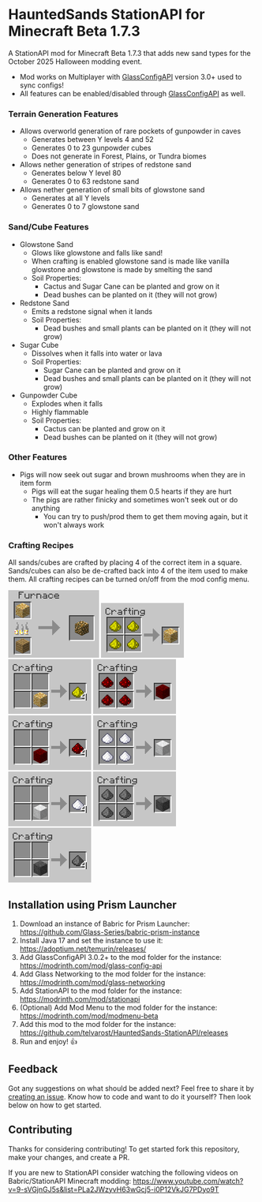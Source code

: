 # HauntedSands StationAPI for Minecraft Beta 1.7.3

A StationAPI mod for Minecraft Beta 1.7.3 that adds new sand types for the October 2025 Halloween modding event.
- Mod works on Multiplayer with [GlassConfigAPI](https://modrinth.com/mod/glass-config-api) version 3.0+ used to sync configs!
- All features can be enabled/disabled through [GlassConfigAPI](https://modrinth.com/mod/glass-config-api) as well.

### Terrain Generation Features

* Allows overworld generation of rare pockets of gunpowder in caves
  * Generates between Y levels 4 and 52
  * Generates 0 to 23 gunpowder cubes
  * Does not generate in Forest, Plains, or Tundra biomes
* Allows nether generation of stripes of redstone sand
  * Generates below Y level 80
  * Generates 0 to 63 redstone sand
* Allows nether generation of small bits of glowstone sand
  * Generates at all Y levels
  * Generates 0 to 7 glowstone sand

### Sand/Cube Features

* Glowstone Sand
  * Glows like glowstone and falls like sand!
  * When crafting is enabled glowstone sand is made like vanilla glowstone and glowstone is made by smelting the sand
  * Soil Properties:
    * Cactus and Sugar Cane can be planted and grow on it
    * Dead bushes can be planted on it (they will not grow)
* Redstone Sand
  * Emits a redstone signal when it lands
  * Soil Properties:
    * Dead bushes and small plants can be planted on it (they will not grow)
* Sugar Cube
  * Dissolves when it falls into water or lava
  * Soil Properties:
    * Sugar Cane can be planted and grow on it
    * Dead bushes and small plants can be planted on it (they will not grow)
* Gunpowder Cube
  * Explodes when it falls
  * Highly flammable
  * Soil Properties:
    * Cactus can be planted and grow on it
    * Dead bushes can be planted on it (they will not grow)

### Other Features

* Pigs will now seek out sugar and brown mushrooms when they are in item form
  * Pigs will eat the sugar healing them 0.5 hearts if they are hurt
  * The pigs are rather finicky and sometimes won't seek out or do anything
    * You can try to push/prod them to get them moving again, but it won't always work

### Crafting Recipes

All sands/cubes are crafted by placing 4 of the correct item in a square.
Sands/cubes can also be de-crafted back into 4 of the item used to make them.
All crafting recipes can be turned on/off from the mod config menu.

![glowstone sand smelting recipe](https://github.com/telvarost/HauntedSands-StationAPI/blob/main/images/GlowstoneSandSmeltingRecipe.png)
![glowstone sand crafting recipe](https://github.com/telvarost/HauntedSands-StationAPI/blob/main/images/GlowstoneSandCraftingRecipe.png)
![glowstone sand de-crafting recipe](https://github.com/telvarost/HauntedSands-StationAPI/blob/main/images/GlowstoneSandDecraftingRecipe.png)
![redstone sand crafting recipe](https://github.com/telvarost/HauntedSands-StationAPI/blob/main/images/RedstoneSandCraftingRecipe.png)
![redstone sand de-crafting recipe](https://github.com/telvarost/HauntedSands-StationAPI/blob/main/images/RedstoneSandDecraftingRecipe.png)
![sugar cube crafting recipe](https://github.com/telvarost/HauntedSands-StationAPI/blob/main/images/SugarCubeCraftingRecipe.png)
![sugar cube de-crafting recipe](https://github.com/telvarost/HauntedSands-StationAPI/blob/main/images/SugarCubeDecraftingRecipe.png)
![gunpowder cube crafting recipe](https://github.com/telvarost/HauntedSands-StationAPI/blob/main/images/GunpowderCubeCraftingRecipe.png)
![gunpowder cube de-crafting recipe](https://github.com/telvarost/HauntedSands-StationAPI/blob/main/images/GunpowderCubeDecraftingRecipe.png)


## Installation using Prism Launcher

1. Download an instance of Babric for Prism Launcher: https://github.com/Glass-Series/babric-prism-instance
2. Install Java 17 and set the instance to use it: https://adoptium.net/temurin/releases/
3. Add GlassConfigAPI 3.0.2+ to the mod folder for the instance: https://modrinth.com/mod/glass-config-api
4. Add Glass Networking to the mod folder for the instance: https://modrinth.com/mod/glass-networking
5. Add StationAPI to the mod folder for the instance: https://modrinth.com/mod/stationapi
6. (Optional) Add Mod Menu to the mod folder for the instance: https://modrinth.com/mod/modmenu-beta
7. Add this mod to the mod folder for the instance: https://github.com/telvarost/HauntedSands-StationAPI/releases
8. Run and enjoy! 👍

## Feedback

Got any suggestions on what should be added next? Feel free to share it by [creating an issue](https://github.com/telvarost/HauntedSands-StationAPI/issues/new). Know how to code and want to do it yourself? Then look below on how to get started.

## Contributing

Thanks for considering contributing! To get started fork this repository, make your changes, and create a PR. 

If you are new to StationAPI consider watching the following videos on Babric/StationAPI Minecraft modding: https://www.youtube.com/watch?v=9-sVGjnGJ5s&list=PLa2JWzyvH63wGcj5-i0P12VkJG7PDyo9T
